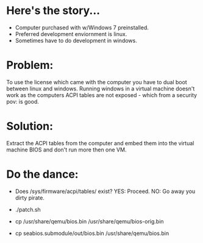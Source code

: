 # Here's the story...

- Computer purchased with w/Windows 7 preinstalled.
- Preferred development enviornment is linux.
- Sometimes have to do development in windows.

# Problem:

To use the license which came with the computer you have to dual boot between
linux and windows. Running windows in a virtual machine doesn't work as the
computers ACPI tables are not exposed - which from a security pov: is good.

# Solution:

Extract the ACPI tables from the computer and embed them into the virtual
machine BIOS and don't run more then one VM.

# Do the dance:
- Does /sys/firmware/acpi/tables/ exist?
    YES: Proceed.
    NO: Go away you dirty pirate.

- ./patch.sh
- cp /usr/share/qemu/bios.bin /usr/share/qemu/bios-orig.bin
- cp seabios.submodule/out/bios.bin /usr/share/qemu/bios.bin

